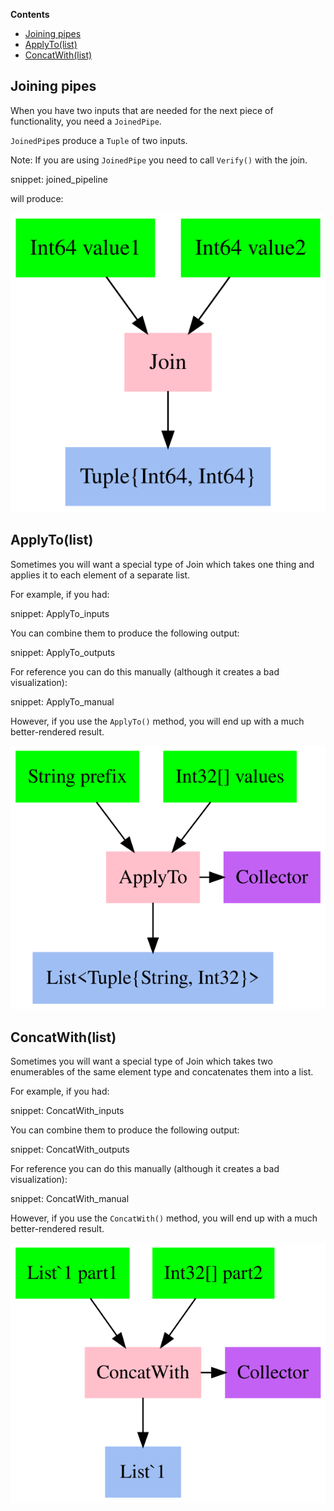 <!-- START doctoc generated TOC please keep comment here to allow auto update -->
<!-- DON'T EDIT THIS SECTION, INSTEAD RE-RUN doctoc TO UPDATE -->
**Contents**

- [Joining pipes](#joining-pipes)
- [ApplyTo(list)](#applytolist)
- [ConcatWith(list)](#concatwithlist)

<!-- END doctoc generated TOC please keep comment here to allow auto update -->

## Joining pipes

When you have two inputs that are needed for the next piece of functionality, you need a `JoinedPipe`. 

`JoinedPipe`s produce a `Tuple` of two inputs.

Note: If you are using `JoinedPipe` you need to call `Verify()` with the join.

snippet: joined_pipeline

will produce:

![GraphViz of JoinedPipe](/Pipelines.Test/PipelineTests.JoinInputs.approved.dot.svg)

## ApplyTo(list) 

Sometimes you will want a special type of Join which takes one thing and applies it to each element of a separate list. 

For example, if you had:

snippet: ApplyTo_inputs

You can combine them to produce the following output:

snippet: ApplyTo_outputs

For reference you can do this manually (although it creates a bad visualization):

snippet: ApplyTo_manual

However, if you use the `ApplyTo()` method, you will end up with a much better-rendered result. 

![GraphViz of AppliedPipe](/Pipelines.Test/PipelineTests.ApplyTo.approved.dot.svg)

## ConcatWith(list) 

Sometimes you will want a special type of Join which takes two enumerables of the same element type and concatenates them into a list.

For example, if you had:

snippet: ConcatWith_inputs

You can combine them to produce the following output:

snippet: ConcatWith_outputs

For reference you can do this manually (although it creates a bad visualization):

snippet: ConcatWith_manual

However, if you use the `ConcatWith()` method, you will end up with a much better-rendered result. 

![GraphViz of AppliedPipe](/Pipelines.Test/PipelineTests.Concat.approved.dot.svg)


